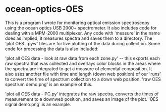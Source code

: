 # ocean-optics-OES
  
This is a program I wrote for monitoring optical emission spectroscopy using the ocean optics USB 2000+ spectrometer. 
It also includes code for dealing with a MPM-2000 multiplexer.  Any code with 'measure' in the name does as implied; 
it measures spectra and saves them to a directory.  The 'plot OES...pyw' files are for live plotting of the 
data during collection.  Some code for processing the data is also included: 

'plot all OES data - look at raw data from each zone.py'  -- this exports each raw spectra that was collected 
and overlays color blocks in the areas where the spectra are integrated to get a measure of elemental composition. 
It also uses another file with time and length (down web position) of our 'runs' to convert the time of spectrum 
collection to a down web position.  'raw OES spectrum demo.png' is an example of this. 
  
'plot all OES data - PC.py' integrates the raw spectra, converts the times of measurement to a downweb position, 
and saves an image of the plot.  'OES signal demo.png' is an example.